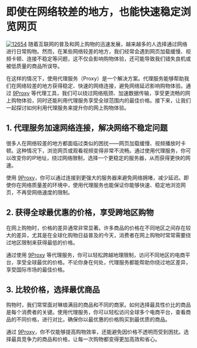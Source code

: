 # 即使在网络较差的地方，也能快速稳定浏览网页
<a href='https://postimages.org/' target='_blank'><img src='https://i.postimg.cc/RVnNCj4P/12654.webp' border='0' alt='12654'/></a>
随着互联网的普及和网上购物的迅速发展，越来越多的人选择通过网络进行日常购物。然而，在某些网络较差的地方，我们经常会遇到网页加载缓慢、视频卡顿、连接不稳定等问题，这不仅会影响购物体验，还可能导致我们错失良机或被低质量的商品所误导。

在这样的情况下，使用代理服务（Proxy）是一个解决方案。代理服务能够帮助我们在网络较差的地方获得稳定、快速的网络连接，避免网络延迟影响购物体验。通过 [9Proxy](https://the9proxy.short.gy/github-homepage-chloe321) 等代理工具，我们可以绕过网络瓶颈、加速数据传输，享受更流畅的网上购物体验，同时还能利用代理服务享受全球范围内的最佳价格。接下来，让我们一起探讨如何利用代理服务来提升你的网上购物体验。

## 1. 代理服务加速网络连接，解决网络不稳定问题

很多人在网络较差的地方都面临过类似的困扰——网页加载缓慢、视频播放时卡顿。这种情况下，浏览网页或观看视频变得非常不流畅。通过使用代理服务，你可以改变你的IP地址，绕过网络限制，选择一个更稳定的服务器，从而获得更快的网速。

使用 [9Proxy](https://the9proxy.short.gy/github-homepage-chloe321)，你可以通过连接到更强大的服务器来避免网络拥堵，减少延迟。即使你在网络质量差的环境中，使用代理服务也能保证你能够快速、稳定地浏览网页，不再受网络速度的限制。

## 2. 获得全球最优惠的价格，享受跨地区购物

在网上购物时，价格的差异通常非常显著。许多商品的价格在不同地区之间存在较大的差异，尤其是在全球化购物日益普及的今天，消费者在网上购物时常常需要绕过地区限制来获得最低的价格。

通过使用 [9Proxy](https://the9proxy.short.gy/github-homepage-chloe321) 等代理服务，你可以轻松跨越地理限制，访问不同地区的电商平台，享受全球最优的价格。不论你身在何处，代理服务都能帮助你绕过地区差异，享受国际市场的最佳价格。

## 3. 比较价格，选择最优商品

购物时，我们常常面对琳琅满目的商品和不同的商家。如何选择最具性价比的商品是每个消费者的关键。使用代理服务，你可以轻松访问全球多个电商平台，查看商品的不同价格，进行对比，确保你以最优惠的价格购买到最优质的商品。

通过 [9Proxy](https://the9proxy.short.gy/github-pricing-chloe321)，你不仅能够提高购物效率，还能避免因价格不透明而受到困扰。选择最具竞争力的商品和价格，让每一次购物都变得更加高效和省心。

